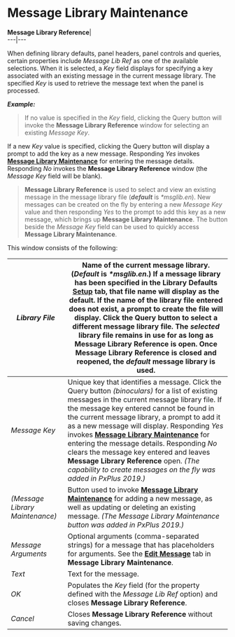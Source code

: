# Message Library Maintenance  
  
**Message Library Reference**|   
---|---  
  
When defining library defaults, panel headers, panel controls and queries, certain properties include _Message Lib Ref_ as one of the available selections. When it is selected, a _Key_ field displays for specifying a key associated with an existing message in the current message library. The specified _Key_ is used to retrieve the message text when the panel is processed.

**_Example:_**

> If no value is specified in the _Key_ field, clicking the Query button will invoke the **Message Library Reference** window for selecting an existing _Message Key_.

If a new _Key_ value is specified, clicking the Query button will display a prompt to add the key as a new message. Responding _Yes_ invokes **[Message Library Maintenance](Overview.md)** for entering the message details. Responding _No_ invokes the **Message Library Reference** window (the _Message Key_ field will be blank).

> **Message Library Reference** is used to select and view an existing message in the message library file (**_default_** is _*msglib.en_). New messages can be created on the fly by entering a new _Message Key_ value and then responding _Yes_ to the prompt to add this key as a new message, which brings up **Message Library Maintenance**. The button beside the _Message Key_ field can be used to quickly access **Message Library Maintenance**.

This window consists of the following:

_Library File_ |  Name of the current message library. (**_Default_** is _*msglib.en_.) If a message library has been specified in the Library Defaults **[Setup](../NOMADS%20Development/Maintaining%20Library%20Objects/Library%20Defaults.htm#setup)** tab, that file name will display as the default. If the name of the library file entered does not exist, a prompt to create the file will display. Click the Query button to select a different message library file. The **_selected_** library file remains in use for as long as **Message Library Reference** is open. Once **Message Library Reference** is closed and reopened, the **_default_** message library is used.  
---|---  
_Message Key_ |  Unique key that identifies a message. Click the Query button _(binoculars)_ for a list of existing messages in the current message library file. If the message key entered cannot be found in the current message library, a prompt to add it as a new message will display. Responding _Yes_ invokes **[Message Library Maintenance](Overview.md)** for entering the message details. Responding _No_ clears the message key entered and leaves **Message Library Reference** open. _(The capability to create messages on the fly was added in PxPlus 2019.)_  
_(Message Library Maintenance)_ |  Button used to invoke **[Message Library Maintenance](Overview.md)** for adding a new message, as well as updating or deleting an existing message. _(The Message Library Maintenance button was added in PxPlus 2019.)_  
_Message Arguments_ |  Optional arguments (comma-separated strings) for a message that has placeholders for arguments. See the **[Edit Message](Overview.htm#editmessage)** tab in **Message Library Maintenance**.  
_Text_ |  Text for the message.  
_OK_ |  Populates the _Key_ field (for the property defined with the _Message Lib Ref_ option) and closes **Message Library Reference**.  
_Cancel_ |  Closes **Message Library Reference** without saving changes.
